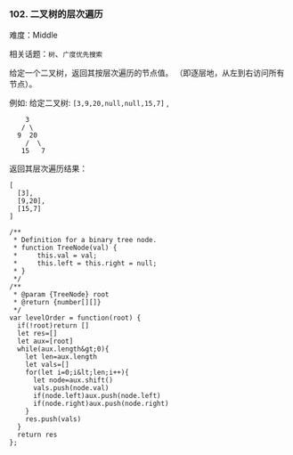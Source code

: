 ### 102. 二叉树的层次遍历

难度：Middle

相关话题：`树`、`广度优先搜索`

给定一个二叉树，返回其按层次遍历的节点值。 （即逐层地，从左到右访问所有节点）。



例如:
给定二叉树: `[3,9,20,null,null,15,7]` ,





```
    3
   / \
  9  20
    /  \
   15   7

```

返回其层次遍历结果：





```
[
  [3],
  [9,20],
  [15,7]
]

```


```
/**
 * Definition for a binary tree node.
 * function TreeNode(val) {
 *     this.val = val;
 *     this.left = this.right = null;
 * }
 */
/**
 * @param {TreeNode} root
 * @return {number[][]}
 */
var levelOrder = function(root) {
  if(!root)return []
  let res=[]
  let aux=[root]
  while(aux.length&gt;0){
    let len=aux.length
    let vals=[]
    for(let i=0;i&lt;len;i++){
      let node=aux.shift()
      vals.push(node.val)
      if(node.left)aux.push(node.left)
      if(node.right)aux.push(node.right)
    }
    res.push(vals)
  }
  return res
};



```
